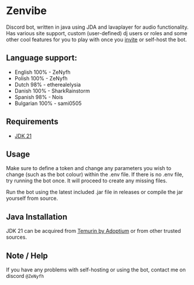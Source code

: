 # Zenvibe

Discord bot, written in java using JDA and lavaplayer for audio functionality. Has various site support, custom (user-defined)
dj users or roles and some other cool features for you to play with once you [invite](http://zenvibe.ddns.net/) or self-host the bot.

## Language support:
* English 100% - ZeNyfh
* Polish 100% - ZeNyfh
* Dutch 98% - etherealelysia
* Danish 100% - SharkRainstorm
* Spanish 98% - Nois
* Bulgarian 100% - sami0505

## Requirements

* [JDK 21](https://adoptium.net/temurin/releases/?version=21&package=jdk)

## Usage

Make sure to define a token and change any parameters you wish to change (such as the bot colour) within the .env file.
If there is no .env file, try running the bot once. It will proceed to create any missing files.

Run the bot using the latest included .jar file in releases or compile the jar yourself from source.

## Java Installation

JDK 21 can be acquired from [Temurin by Adoptium](https://adoptium.net/temurin/releases/?version=21&package=jdk) or from other trusted sources.

## Note / Help

If you have any problems with self-hosting or using the bot, contact me on discord `@ZeNyfh`
